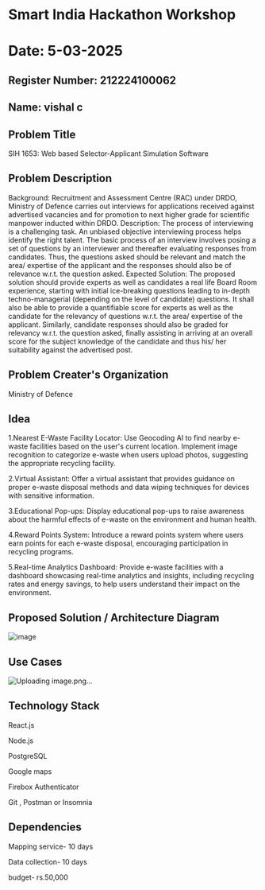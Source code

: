 # Smart India Hackathon Workshop
# Date: 5-03-2025
## Register Number: 212224100062
## Name: vishal c
## Problem Title
SIH 1653: Web based Selector-Applicant Simulation Software
## Problem Description
Background: Recruitment and Assessment Centre (RAC) under DRDO, Ministry of Defence carries out interviews for applications received against advertised vacancies and for promotion to next higher grade for scientific manpower inducted within DRDO. Description: The process of interviewing is a challenging task. An unbiased objective interviewing process helps identify the right talent. The basic process of an interview involves posing a set of questions by an interviewer and thereafter evaluating responses from candidates. Thus, the questions asked should be relevant and match the area/ expertise of the applicant and the responses should also be of relevance w.r.t. the question asked. Expected Solution: The proposed solution should provide experts as well as candidates a real life Board Room experience, starting with initial ice-breaking questions leading to in-depth techno-managerial (depending on the level of candidate) questions. It shall also be able to provide a quantifiable score for experts as well as the candidate for the relevancy of questions w.r.t. the area/ expertise of the applicant. Similarly, candidate responses should also be graded for relevancy w.r.t. the question asked, finally assisting in arriving at an overall score for the subject knowledge of the candidate and thus his/ her suitability against the advertised post.

## Problem Creater's Organization
Ministry of Defence

## Idea
1.Nearest E-Waste Facility Locator: Use Geocoding AI to find nearby e-waste facilities based on the user's current location. Implement image recognition to categorize e-waste when users upload photos, suggesting the appropriate recycling facility.

2.Virtual Assistant: Offer a virtual assistant that provides guidance on proper e-waste disposal methods and data wiping techniques for devices with sensitive information.

3.Educational Pop-ups: Display educational pop-ups to raise awareness about the harmful effects of e-waste on the environment and human health.

4.Reward Points System: Introduce a reward points system where users earn points for each e-waste disposal, encouraging participation in recycling programs.

5.Real-time Analytics Dashboard: Provide e-waste facilities with a dashboard showcasing real-time analytics and insights, including recycling rates and energy savings, to help users understand their impact on the environment.

## Proposed Solution / Architecture Diagram

![image](https://github.com/user-attachments/assets/f7224368-ef3c-407f-af96-86e87738628a)

## Use Cases
![Uploading image.png…]()


## Technology Stack
React.js

Node.js

PostgreSQL

Google maps

Firebox Authenticator

Git , Postman or Insomnia

## Dependencies
Mapping service- 10 days

Data collection- 10 days

budget- rs.50,000
